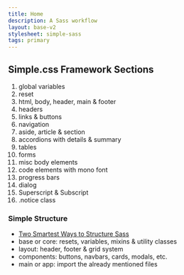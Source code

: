 ```yaml
---
title: Home
description: A Sass workflow
layout: base-v2
stylesheet: simple-sass
tags: primary
---
```

## Simple.css Framework Sections
1. global variables
2. reset
3. html, body, header, main & footer
4. headers
5. links & buttons
6. navigation
7. aside, article & section
8. accordions with details & summary
9. tables
10. forms
11. misc body elements
12. code elements with mono font
13. progress bars
14. dialog
15. Superscript & Subscript
16. .notice class


### Simple Structure
- [Two Smartest Ways to Structure Sass](https://www.webdesignerdepot.com/2020/12/2-smartest-ways-to-structure-sass/)
- base or core: resets, variables, mixins & utility classes
- layout: header, footer & grid system
- components: buttons, navbars, cards, modals, etc.
- main or app: import the already mentioned files
